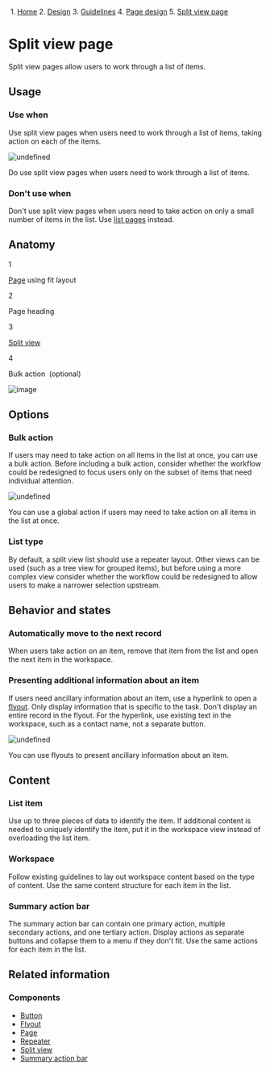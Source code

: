              

 1.  [Home](/skyux/)
2.  [Design](/skyux/design.md)
3.  [Guidelines](/skyux/design/guidelines.md)
4.  [Page design](/skyux/design/guidelines/page-layouts.md)
5.  [Split view page](/skyux/design/guidelines/page-layouts/split-view-page.md)

Split view page
===============

Split view pages allow users to work through a list of items.

Usage
-----

### Use when

Use split view pages when users need to work through a list of items, taking action on each of the items.

![undefined](https://sky.blackbaudcdn.net/skyuxapps/skyux/assets/img/guidelines/pagelayout/split-view-page/split-view-page-use-when.f3d946fcd814077dcf706260aef169cc.png)

Do use split view pages when users need to work through a list of items.

### Don't use when

Don't use split view pages when users need to take action on only a small number of items in the list. Use [list pages](/skyux/design/guidelines/page-layouts/list-page.md) instead.

Anatomy
-------

1

[Page](/skyux/components/page.md) using fit layout

2

Page heading

3

[Split view](/skyux/components/split-view.md)

4

Bulk action  (optional)

![image](https://sky.blackbaudcdn.net/skyuxapps/skyux/assets/img/guidelines/pagelayout/split-view-page/split-view-page-anatomy.7e1a834e003490658eb6a65fedfa3dcb.png)

Options
-------

### Bulk action

If users may need to take action on all items in the list at once, you can use a bulk action. Before including a bulk action, consider whether the workflow could be redesigned to focus users only on the subset of items that need individual attention.

![undefined](https://sky.blackbaudcdn.net/skyuxapps/skyux/assets/img/guidelines/pagelayout/split-view-page/split-view-page-option-global.4f49f662f85f6f8d66abdefe3137e25d.png)

You can use a global action if users may need to take action on all items in the list at once.

### List type

By default, a split view list should use a repeater layout. Other views can be used (such as a tree view for grouped items), but before using a more complex view consider whether the workflow could be redesigned to allow users to make a narrower selection upstream.

Behavior and states
-------------------

### Automatically move to the next record

When users take action on an item, remove that item from the list and open the next item in the workspace.

### Presenting additional information about an item

If users need ancillary information about an item, use a hyperlink to open a [flyout](/skyux/components/flyout.md). Only display information that is specific to the task. Don't display an entire record in the flyout. For the hyperlink, use existing text in the workspace, such as a contact name, not a separate button.

![undefined](https://sky.blackbaudcdn.net/skyuxapps/skyux/assets/img/guidelines/pagelayout/split-view-page/split-view-page-behavior-flyout.f1d453ab35a97dd55176c4314c3ed80f.png)

You can use flyouts to present ancillary information about an item.

Content
-------

### List item

Use up to three pieces of data to identify the item. If additional content is needed to uniquely identify the item, put it in the workspace view instead of overloading the list item.

### Workspace

Follow existing guidelines to lay out workspace content based on the type of content. Use the same content structure for each item in the list.

### Summary action bar

The summary action bar can contain one primary action, multiple secondary actions, and one tertiary action. Display actions as separate buttons and collapse them to a menu if they don't fit. Use the same actions for each item in the list.

Related information
-------------------

### Components

*   [Button](/skyux/components/button.md)
*   [Flyout](/skyux/components/flyout.md)
*   [Page](/skyux/components/page.md)
*   [Repeater](/skyux/components/repeater.md)
*   [Split view](/skyux/components/split-view.md)
*   [Summary action bar](/skyux/components/summary-action-bar.md)